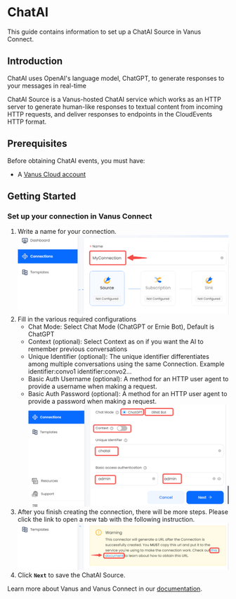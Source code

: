 # ChatAI

This guide contains information to set up a ChatAI Source in Vanus Connect.

## Introduction

ChatAI uses OpenAI's language model, ChatGPT, to generate responses to your messages in real-time

ChatAI Source is a Vanus-hosted ChatAI service which works as an HTTP server to generate human-like responses to textual content from incoming HTTP requests, and deliver responses to endpoints in the CloudEvents HTTP format.

## Prerequisites

Before obtaining ChatAI events, you must have:

- A [Vanus Cloud account](https://cloud.vanus.ai)

## Getting Started

### Set up your connection in Vanus Connect

1. Write a name for your connection.
    ![img.png](images/connection.png)
2. Fill in the various required configurations
    - Chat Mode: Select Chat Mode (ChatGPT or Ernie Bot), Default is ChatGPT
    - Context (optional): Select Context as on if you want the AI to remember previous conversations
    - Unique Identifier (optional): The unique identifier differentiates among multiple conversations using the same Connection. Example identifier:convo1 identifier:convo2...
    - Basic Auth Username (optional): A method for an HTTP user agent to provide a username when making a request.
    - Basic Auth Password (optional): A method for an HTTP user agent to provide a password when making a request.
    ![img.png](images/chatai-config.png)
3. After you finish creating the connection, there will be more steps. Please click the link to open a new tab with the following instruction.
   ![img.png](images/webhook_setup.png)
4. Click **`Next`** to save the ChatAI Source.

Learn more about Vanus and Vanus Connect in our [documentation](https://docs.vanus.ai).
